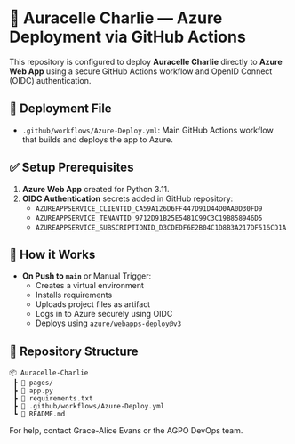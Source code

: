 # 🚀 Auracelle Charlie — Azure Deployment via GitHub Actions

This repository is configured to deploy **Auracelle Charlie** directly to **Azure Web App** using a secure GitHub Actions workflow and OpenID Connect (OIDC) authentication.

## 📂 Deployment File

- `.github/workflows/Azure-Deploy.yml`: Main GitHub Actions workflow that builds and deploys the app to Azure.

## ✅ Setup Prerequisites

1. **Azure Web App** created for Python 3.11.
2. **OIDC Authentication** secrets added in GitHub repository:
   - `AZUREAPPSERVICE_CLIENTID_CA59A126D6FF447D91D44D0AA0D30FD9`
   - `AZUREAPPSERVICE_TENANTID_9712D91B25E5481C99C3C19B858946D5`
   - `AZUREAPPSERVICE_SUBSCRIPTIONID_D3CDEDF6E2B04C1D8B3A217DF516CD1A`

## 🚦 How it Works

- **On Push to `main`** or Manual Trigger:
  - Creates a virtual environment
  - Installs requirements
  - Uploads project files as artifact
  - Logs in to Azure securely using OIDC
  - Deploys using `azure/webapps-deploy@v3`

## 📁 Repository Structure

```
📦 Auracelle-Charlie
 ┣ 📁 pages/
 ┣ 📄 app.py
 ┣ 📄 requirements.txt
 ┣ 📄 .github/workflows/Azure-Deploy.yml
 ┗ 📄 README.md
```

For help, contact Grace-Alice Evans or the AGPO DevOps team.
